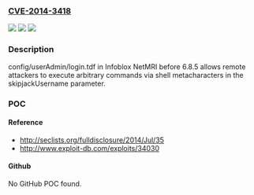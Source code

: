 ### [CVE-2014-3418](https://cve.mitre.org/cgi-bin/cvename.cgi?name=CVE-2014-3418)
![](https://img.shields.io/static/v1?label=Product&message=n%2Fa&color=blue)
![](https://img.shields.io/static/v1?label=Version&message=n%2Fa&color=blue)
![](https://img.shields.io/static/v1?label=Vulnerability&message=n%2Fa&color=brighgreen)

### Description

config/userAdmin/login.tdf in Infoblox NetMRI before 6.8.5 allows remote attackers to execute arbitrary commands via shell metacharacters in the skipjackUsername parameter.

### POC

#### Reference
- http://seclists.org/fulldisclosure/2014/Jul/35
- http://www.exploit-db.com/exploits/34030

#### Github
No GitHub POC found.

